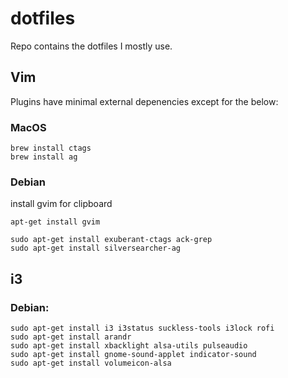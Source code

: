 # dotfiles
Repo contains the dotfiles I mostly use.

## Vim
Plugins have minimal external depenencies except for the below:

### MacOS
```
brew install ctags
brew install ag
```

### Debian
install gvim for clipboard
```
apt-get install gvim

sudo apt-get install exuberant-ctags ack-grep
sudo apt-get install silversearcher-ag
```

## i3

### Debian:
```
sudo apt-get install i3 i3status suckless-tools i3lock rofi
sudo apt-get install arandr
sudo apt-get install xbacklight alsa-utils pulseaudio
sudo apt-get install gnome-sound-applet indicator-sound
sudo apt-get install volumeicon-alsa

```


